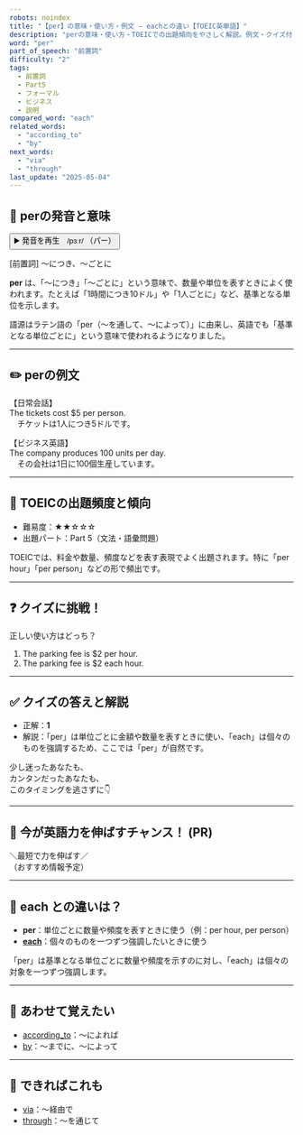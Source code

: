 ```yaml
---
robots: noindex
title: "【per】の意味・使い方・例文 ― eachとの違い【TOEIC英単語】"
description: "perの意味・使い方・TOEICでの出題傾向をやさしく解説。例文・クイズ付きでeachとの違いもわかりやすく学べます。"
word: "per"
part_of_speech: "前置詞"
difficulty: "2"
tags:
  - 前置詞
  - Part5
  - フォーマル
  - ビジネス
  - 説明
compared_word: "each"
related_words:
  - "according_to"
  - "by"
next_words:
  - "via"
  - "through"
last_update: "2025-05-04"
---
```


## 🔰 perの発音と意味

<button class="play-audio" onclick="playTTS('per')">
  <span class="play-audio-main">
    ▶️ 発音を再生　/pɜːr/
  </span>
  <span class="play-audio-sub">
    （パー）
  </span>
</button>

[前置詞] ～につき、～ごとに

**per** は、「～につき」「～ごとに」という意味で、数量や単位を表すときによく使われます。たとえば「1時間につき10ドル」や「1人ごとに」など、基準となる単位を示します。

語源はラテン語の「per（～を通して、～によって）」に由来し、英語でも「基準となる単位ごとに」という意味で使われるようになりました。

---

## ✏️ perの例文

【日常会話】  
The tickets cost $5 per person.  
　チケットは1人につき5ドルです。

【ビジネス英語】  
The company produces 100 units per day.  
　その会社は1日に100個生産しています。

---

## 🎯 TOEICの出題頻度と傾向

- 難易度：★★☆☆☆
- 出題パート：Part 5（文法・語彙問題）

TOEICでは、料金や数量、頻度などを表す表現でよく出題されます。特に「per hour」「per person」などの形で頻出です。

---

## ❓ クイズに挑戦！

正しい使い方はどっち？

1. The parking fee is $2 per hour.  
2. The parking fee is $2 each hour.

---

## ✅ クイズの答えと解説

- 正解：**1**
- 解説：「per」は単位ごとに金額や数量を表すときに使い、「each」は個々のものを強調するため、ここでは「per」が自然です。

少し迷ったあなたも、  
カンタンだったあなたも、  
このタイミングを逃さずに👇️

---

## 🚀 今が英語力を伸ばすチャンス！ (PR)

<div class="info-center">
＼最短で力を伸ばす／<br>  
（おすすめ情報予定）
</div>

---

## 🤔  each との違いは？

- **per**：単位ごとに数量や頻度を表すときに使う（例：per hour, per person）
- **[each](/each)**：個々のものを一つずつ強調したいときに使う

「per」は基準となる単位ごとに数量や頻度を示すのに対し、「each」は個々の対象を一つずつ強調します。

---

## 🧩 あわせて覚えたい

- [according_to](/according_to)：～によれば
- [by](/by)：～までに、～によって

---

## 📖 できればこれも

- [via](/via)：～経由で
- [through](/through)：～を通じて

<!-- cvid: aid09_bid01 -->
